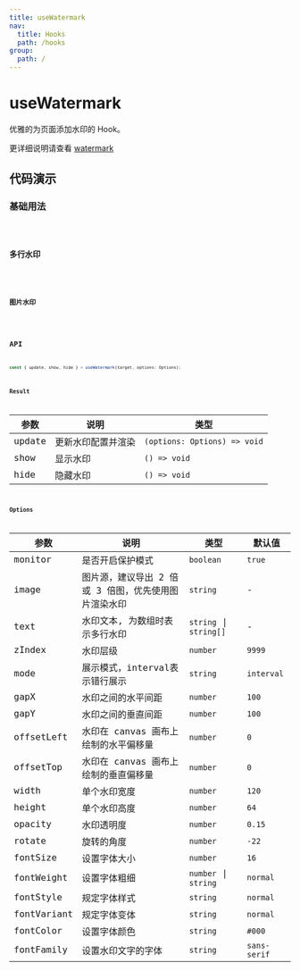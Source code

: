 ```yaml
---
title: useWatermark
nav:
  title: Hooks
  path: /hooks
group:
  path: /
---
```


# useWatermark

优雅的为页面添加水印的 Hook。

更详细说明请查看 [watermark](https://watermark-eosin.vercel.app/)

## 代码演示

### 基础用法

<code src="./demo/demo01.tsx" />

### 多行水印

<code src="./demo/demo02.tsx" />

### 图片水印

<code src="./demo/demo03.tsx" />

## API


```ts
const { update, show, hide } = useWatermark(target, options: Options);
```

### Result

|参数|说明|类型|
|---|---|---|
|update|更新水印配置并渲染|`(options: Options) => void`|
|show|显示水印|`() => void`|
|hide|隐藏水印|`() => void`|

### Options

|参数|说明|类型|默认值|
|---|---|---|---|
|monitor|是否开启保护模式|`boolean`|`true`|
|image|图片源，建议导出 2 倍或 3 倍图，优先使用图片渲染水印|`string`|-|
|text|水印文本, 为数组时表示多行水印|`string` \| `string[]`|-|
|zIndex|水印层级|`number`|`9999`|
|mode|展示模式，interval表示错行展示|`string`|`interval`|
|gapX|水印之间的水平间距|`number`|`100`|
|gapY|水印之间的垂直间距|`number`|`100`|
|offsetLeft|水印在 canvas 画布上绘制的水平偏移量|`number`|`0`|
|offsetTop|水印在 canvas 画布上绘制的垂直偏移量|`number`|`0`|
|width|单个水印宽度|`number`|`120`|
|height|单个水印高度|`number`|`64`|
|opacity|水印透明度|`number`|`0.15`|
|rotate|旋转的角度|`number`|`-22`|
|fontSize|设置字体大小|`number`|`16`|
|fontWeight|设置字体粗细|`number` \| `string` |`normal`|
|fontStyle|规定字体样式|`string`|`normal`|
|fontVariant|规定字体变体|`string`|`normal`|
|fontColor|设置字体颜色|`string`|`#000`|
|fontFamily|设置水印文字的字体|`string`|`sans-serif`|
